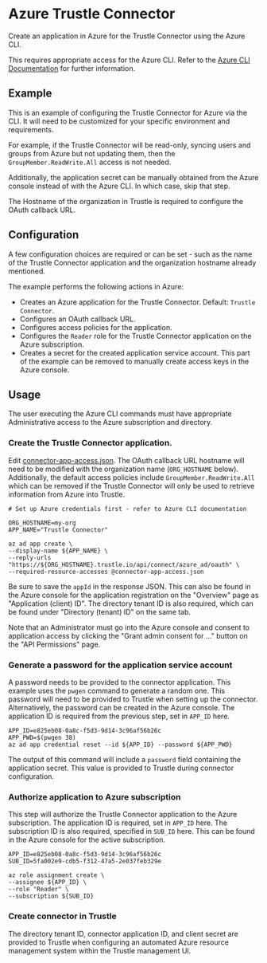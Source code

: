 # Azure Trustle Connector


Create an application in Azure for the Trustle Connector using the Azure CLI.

This requires appropriate access for the Azure CLI. Refer to the
[Azure CLI Documentation](https://docs.microsoft.com/en-us/cli/azure/)
for further information.

## Example

This is an example of configuring the Trustle Connector for Azure via the CLI.
It will need to be customized for your specific environment and requirements.

For example, if the Trustle Connector will be read-only, syncing users and
groups from Azure but not updating them, then the `GroupMember.ReadWrite.All`
access is not needed.

Additionally, the application secret can be manually obtained from the Azure
console instead of with the Azure CLI. In which case, skip that step.

The Hostname of the organization in Trustle is required to configure the
OAuth callback URL.

## Configuration

A few configuration choices are required or can be set - such as the name of
the Trustle Connector application and the organization hostname already
mentioned.

The example performs the following actions in Azure:

+ Creates an Azure application for the Trustle Connector. Default:
  `Trustle Connector`.
+ Configures an OAuth callback URL.
+ Configures access policies for the application.
+ Configures the `Reader` role for the Trustle Connector application on the
  Azure subscription.
+ Creates a secret for the created application service account. This part of
  the example can be removed to manually create access keys in the Azure
  console.

## Usage

The user executing the Azure CLI commands must have appropriate Administrative
access to the Azure subscription and directory.

### Create the Trustle Connector application.

Edit [connector-app-access.json](connector-app-access.json). The
OAuth callback URL hostname will need to be modified with the organization
name (`ORG_HOSTNAME` below). Additionally, the default access policies include
`GroupMember.ReadWrite.All` which can be removed if the Trustle Connector will
only be used to retrieve information from Azure into Trustle.

```
# Set up Azure credentials first - refer to Azure CLI documentation

ORG_HOSTNAME=my-org
APP_NAME="Trustle Connector"

az ad app create \
--display-name ${APP_NAME} \
--reply-urls "https://${ORG_HOSTNAME}.trustle.io/api/connect/azure_ad/oauth" \
--required-resource-accesses @connector-app-access.json
```

Be sure to save the `appId` in the response JSON. This can also be found in
the Azure console for the application registration on the "Overview" page as
"Application (client) ID". The directory tenant ID is also required, which can
be found under "Directory (tenant) ID" on the same tab.

Note that an Administrator must go into the Azure console and consent to
application access by clicking the "Grant admin consent for ..." button on the
"API Permissions" page.

### Generate a password for the application service account

A password needs to be provided to the connector application. This example
uses the `pwgen` command to generate a random one. This password will need to
be provided to Trustle when setting up the connector. Alternatively, the
password can be created in the Azure console. The application ID is required
from the previous step, set in `APP_ID` here.

```
APP_ID=e825eb08-0a8c-f5d3-9d14-3c96af56b26c
APP_PWD=$(pwgen 38)
az ad app credential reset --id ${APP_ID} --password ${APP_PWD}
```

The output of this command will include a `password` field containing the
application secret. This value is provided to Trustle during connector
configuration.

### Authorize application to Azure subscription

This step will authorize the Trustle Connector application to the Azure
subscription. The application ID is required, set in `APP_ID` here. The
subscription ID is also required, specified in `SUB_ID` here. This can be
found in the Azure console for the active subscription.

```
APP_ID=e825eb08-0a8c-f5d3-9d14-3c96af56b26c
SUB_ID=5fa002e9-cdb5-f312-47a5-2e037feb329e

az role assignment create \
--assignee ${APP_ID} \
--role "Reader" \
--subscription ${SUB_ID}
```

### Create connector in Trustle

The directory tenant ID, connector application ID, and client secret are
provided to Trustle when configuring an automated Azure resource management
system within the Trustle management UI.
